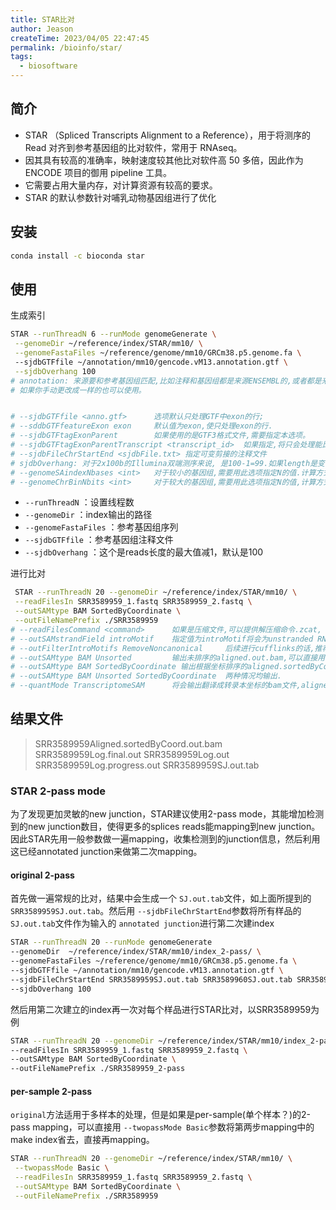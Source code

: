 ```yaml
---
title: STAR比对
author: Jeason
createTime: 2023/04/05 22:47:45
permalink: /bioinfo/star/
tags:
  - biosoftware
---
```

## 简介

+ STAR （Spliced Transcripts Alignment to a Reference），用于将测序的 Read 对齐到参考基因组的比对软件，常用于 RNAseq。
+ 因其具有较高的准确率，映射速度较其他比对软件高 50 多倍，因此作为 ENCODE 项目的御用 pipeline 工具。
+ 它需要占用大量内存，对计算资源有较高的要求。
+ STAR 的默认参数针对哺乳动物基因组进行了优化

## 安装

```sh
conda install -c bioconda star
```

## 使用

生成索引

```sh
STAR --runThreadN 6 --runMode genomeGenerate \
 --genomeDir ~/reference/index/STAR/mm10/ \
 --genomeFastaFiles ~/reference/genome/mm10/GRCm38.p5.genome.fa \ 
 --sjdbGTFfile ~/annotation/mm10/gencode.vM13.annotation.gtf \
 --sjdbOverhang 100
# annotation: 来源要和参考基因组匹配,比如注释和基因组都是来源ENSEMBL的,或者都是来自UCSC的;千万不要混用。这是因为它们对染色体的命名不一样。
# 如果你手动更改成一样的也可以使用。


# --sjdbGTFfile	<anno.gtf>		选项默认只处理GTF中exon的行;
# --sddbGTFfeatureExon exon 	默认值为exon,使只处理exon的行.
# --sjdbGTFtagExonParent 		如果使用的是GTF3格式文件,需要指定本选项。
# --sjdbGTFtagExonParentTranscript <transcript_id> 	如果指定,将只会处理能比对到指定transcript(transcript_id)的exon
# --sjdbFileChrStartEnd <sjdbFile.txt> 指定可变剪接的注释文件
# sjdbOverhang: 对于2x100b的Illumina双端测序来说, 是100-1=99.如果length是变化的，就用max(length)-1
# --genomeSAindexNbases <int> 	对于较小的基因组,需要用此选项指定N的值.计算方式: min(14, log2(genomeLength)/2-1). 1Mb的基因组一般为7.
# --genomeChrBinNbits <int>		对于较大的基因组,需要用此选项指定N的值,计算方式: min(18, log2(genomeLength/NumberofReference)).对于3GB含100000个染色体/scaffolds的基因组来说,取15.
```

+ `--runThreadN` ：设置线程数
+ `--genomeDir` ：index输出的路径
+ `--genomeFastaFiles` ：参考基因组序列
+ `--sjdbGTFfile` ：参考基因组注释文件
+ `--sjdbOverhang` ：这个是reads长度的最大值减1，默认是100

进行比对

```sh
 STAR --runThreadN 20 --genomeDir ~/reference/index/STAR/mm10/ \
 --readFilesIn SRR3589959_1.fastq SRR3589959_2.fastq \
 --outSAMtype BAM SortedByCoordinate \
 --outFileNamePrefix ./SRR3589959
# --readFilesCommand <command>		如果是压缩文件,可以提供解压缩命令.zcat, gzip -c, bzip2 -c.依据压缩文件的压缩形式而不同.
# --outSAMstrandField introMotif 	指定值为introMotif将会为unstranded RNA-seq数据生成可用于cufflinks和cuffdiff的文件(含XS strand attribute)
# --outFilterIntroMotifs RemoveNoncanonical 	后续进行cufflinks的话,推荐设定此选项.
# --outSAMtype BAM Unsorted 		输出未排序的aligned.out.bam,可以直接用于HTSeq,不用进行name sorting
# --outSAMtype BAM SortedByCoordinate 输出根据坐标排序的aligned.sortedByCoord.out.bam,与samtools sort命令的输出一致
# --outSAMtype BAM Unsorted SortedByCoordinate	两种情况均输出.
# --quantMode TranscriptomeSAM		将会输出翻译成转录本坐标的bam文件,aligned.toTranscriptome.out.bam.
```

## 结果文件

> SRR3589959Aligned.sortedByCoord.out.bam
> SRR3589959Log.final.out
> SRR3589959Log.out
> SRR3589959Log.progress.out
> SRR3589959SJ.out.tab

### STAR 2-pass mode

为了发现更加灵敏的new junction，STAR建议使用2-pass mode，其能增加检测到的new junction数目，使得更多的splices reads能mapping到new junction。因此STAR先用一般参数做一遍mapping，收集检测到的junction信息，然后利用这已经annotated junction来做第二次mapping。

#### original 2-pass

首先做一遍常规的比对，结果中会生成一个 `SJ.out.tab`文件，如上面所提到的 `SRR3589959SJ.out.tab`。然后用 `--sjdbFileChrStartEnd`参数将所有样品的 `SJ.out.tab`文件作为输入的 `annotated junction`进行第二次建index

```sh
STAR --runThreadN 20 --runMode genomeGenerate 
--genomeDir  ~/reference/index/STAR/mm10/index_2-pass/ \
--genomeFastaFiles ~/reference/genome/mm10/GRCm38.p5.genome.fa \ 
--sjdbGTFfile ~/annotation/mm10/gencode.vM13.annotation.gtf \
--sjdbFileChrStartEnd SRR3589959SJ.out.tab SRR3589960SJ.out.tab SRR3589961SJ.out.tab SRR3589962SJ.out.tab \
--sjdbOverhang 100
```

然后用第二次建立的index再一次对每个样品进行STAR比对，以SRR3589959为例

```sh
STAR --runThreadN 20 --genomeDir ~/reference/index/STAR/mm10/index_2-pass/ \
--readFilesIn SRR3589959_1.fastq SRR3589959_2.fastq \
--outSAMtype BAM SortedByCoordinate \
--outFileNamePrefix ./SRR3589959_2-pass
```

#### per-sample 2-pass

`original`方法适用于多样本的处理，但是如果是per-sample(单个样本？)的2-pass mapping，可以直接用 `--twopassMode Basic`参数将第两步mapping中的make index省去，直接再mapping。

```sh
STAR --runThreadN 20 --genomeDir ~/reference/index/STAR/mm10/ \
 --twopassMode Basic \
 --readFilesIn SRR3589959_1.fastq SRR3589959_2.fastq \
 --outSAMtype BAM SortedByCoordinate \
 --outFileNamePrefix ./SRR3589959
```

